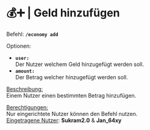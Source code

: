 # 💰➕ | Geld hinzufügen

Befehl: **`/economy add`**

Optionen:
- **`user:`**  
  Der Nutzer welchem Geld hinzugefügt werden soll.
- **`amount:`**  
  Der Betrag welcher hinzugefügt werden soll.

<u>Beschreibung:</u>  
 Einem Nutzer einen bestimmten Betrag hinzufügen.

<u>Berechtigungen:</u>  
  Nur eingerichtete Nutzer können den Befehl nutzen.  
  <u>Eingetragene Nutzer</u>: **Sukram2.0** & **Jan_64xy**